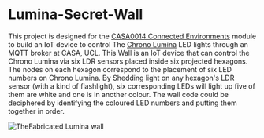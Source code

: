 # Lumina-Secret-Wall
This project is designed for the [CASA0014 Connected Environments](https://github.com/ucl-casa-ce/casa0014) module to build an IoT device to control The [Chrono Lumina](https://github.com/ucl-casa-ce/casa0014/tree/main/chronoLumina) LED lights through an MQTT broker at CASA, UCL. This Wall is an IoT device that can control the Chrono Lumina via six LDR sensors placed inside six projected hexagons. The nodes on each hexagon correspond to the placement of six LED numbers on Chrono Lumina. By Shedding light on any hexagon's LDR sensor (with a kind of flashlight), six corresponding LEDs will light up five of them are white and one is in another colour. The wall code could be deciphered by identifying the coloured LED numbers and putting them together in order. 


![TheFabricated Lumina wall](https://github.com/user-attachments/assets/8a08519a-d854-4a38-aaf9-e91a7540a652)
